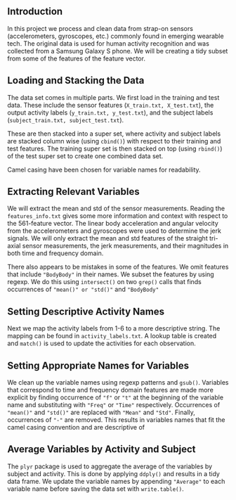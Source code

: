 ## Introduction

In this project we process and clean data from strap-on sensors (accelerometers, gyroscopes, etc.) commonly found in emerging wearable tech. The original data is used for human activity recognition and was collected from a Samsung Galaxy S phone. We will be creating a tidy subset from some of the features of the feature vector.

## Loading and Stacking the Data

The data set comes in multiple parts. We first load in the training and test data. These include the sensor features (`X_train.txt, X_test.txt`), the output activity labels (`y_train.txt, y_test.txt`), and the subject labels (`subject_train.txt, subject_test.txt`).

These are then stacked into a super set, where activity and subject labels are stacked column wise (using `cbind()`) with respect to their training and test features. The training super set is then stacked on top (using `rbind()`) of the test super set to create one combined data set.

Camel casing have been chosen for variable names for readability.

## Extracting Relevant Variables

We will extract the mean and std of the sensor measurements. Reading the `features_info.txt` gives some more information and context with respect to the 561-feature vector. The linear body acceleration and angular velocity from the accelerometers and gyroscopes were used to determine the jerk signals. We will only extract the mean and std features of the straight tri-axial sensor measurements, the jerk measurements, and their magnitudes in both time and frequency domain.

There also appears to be mistakes in some of the features. We omit features that include `"BodyBody"` in their names. We subset the features by using regexp. We do this using `intersect()` on two `grep()` calls that finds occurrences of `"mean()" or "std()"` and `"BodyBody"`

## Setting Descriptive Activity Names

Next we map the activity labels from 1-6 to a more descriptive string. The mapping can be found in `activity_labels.txt`. A lookup table is created and `match()` is used to update the activities for each observation.

## Setting Appropriate Names for Variables

We clean up the variable names using regexp patterns and `gsub()`. Variables that correspond to time and frequency domain features are made more explicit by finding occurrence of `"f"` or `"t"` at the beginning of the variable name and substituting with `"Freq"` or `"Time"` respectively. Occurrences of `"mean()"` and `"std()"` are replaced with `"Mean"` and `"Std"`. Finally, occurrences of `"-"` are removed. This results in variables names that fit the camel casing convention and are descriptive of 

## Average Variables by Activity and Subject

The `plyr` package is used to aggregate the average of the variables by subject and activity. This is done by applying `ddply()` and results in a tidy data frame. We update the variable names by appending `"Average"` to each variable name before saving the data set with `write.table()`.
